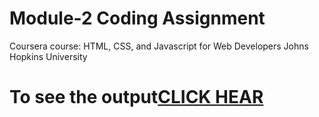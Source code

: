 

# Module-2 Coding Assignment

Coursera course: HTML, CSS, and Javascript for Web Developers
Johns Hopkins University

# To see the output[CLICK HEAR](https://rohannaroni.github.io/Coursera-Assignment/module-2/index.html)


